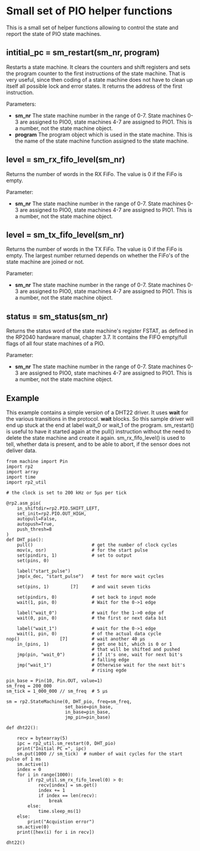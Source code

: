 # Small set of PIO helper functions

This is a small set of helper functions allowing to control the state and report the state of PIO state machines.

## **intitial_pc = sm_restart(sm_nr, program)**

Restarts a state machine. It clears the counters and shift registers and sets the program
counter to the first instructions of the state machine. That is very useful, since then
coding of a state machine does not have to clean up itself all possible lock and error states.
It returns the address of the first instruction.

Parameters:

- **sm_nr** The state machine number in the range of 0-7. State machines 0-3 are assigned to PIO0,
state machines 4-7 are assigned to PIO1. This is a number, not the state machine object.
- **program** The program object which is used in the state machine. This is the name of the state machine function assigned to the state machine.

## **level = sm_rx_fifo_level(sm_nr)**

Returns the number of words in the RX FiFo. The value is 0 if the FiFo is empty.

Parameter:

- **sm_nr** The state machine number in the range of 0-7. State machines 0-3 are assigned to PIO0,
state machines 4-7 are assigned to PIO1. This is a number, not the state machine object.

## **level = sm_tx_fifo_level(sm_nr)**

Returns the number of words in the TX FiFo. The value is 0 if the FiFo is empty. The largest number returned depends on whether the FiFo's of the state machine are joined or not.

Parameter:

- **sm_nr** The state machine number in the range of 0-7. State machines 0-3 are assigned to PIO0,
state machines 4-7 are assigned to PIO1. This is a number, not the state machine object.

## **status = sm_status(sm_nr)**

Returns the status word of the state machine's register FSTAT, as defined in the RP2040 hardware manual, chapter 3.7. It contains the FIFO empty/full flags of all four state machines of a PIO.

Parameter:

- **sm_nr** The state machine number in the range of 0-7. State machines 0-3 are assigned to PIO0,
state machines 4-7 are assigned to PIO1. This is a number, not the state machine object.


## **Example**

This example contains a simple version of a DHT22 driver. It uses **wait** for the various transitions in the protocol. **wait** blocks. So this sample driver will end up stuck at the end at label wait_0 or wait_1 of the program. sm_restart() is useful to have it started again at the pull() instruction without the need to delete the state machine and create it again. sm_rx_fifo_level() is used to tell, whether data is present, and to be able to abort, if the sensor does not deliver data.

```
from machine import Pin
import rp2
import array
import time
import rp2_util

# the clock is set to 200 kHz or 5µs per tick

@rp2.asm_pio(
    in_shiftdir=rp2.PIO.SHIFT_LEFT,
    set_init=rp2.PIO.OUT_HIGH,
    autopull=False,
    autopush=True,
    push_thresh=8
)
def DHT_pio():
    pull()                      # get the number of clock cycles
    mov(x, osr)                 # for the start pulse
    set(pindirs, 1)             # set to output
    set(pins, 0)

    label("start_pulse")
    jmp(x_dec, "start_pulse")   # test for more wait cycles

    set(pins, 1)        [7]     # and wait seven ticks

    set(pindirs, 0)             # set back to input mode
    wait(1, pin, 0)             # Wait for the 0->1 edge

    label("wait_0")             # wait for the 1->0 edge of 
    wait(0, pin, 0)             # the first or next data bit

    label("wait_1")             # wait for the 0->1 edge
    wait(1, pin, 0)             # of the actual data cycle
nop()               [7]         # wait another 40 µs
    in_(pins, 1)                # get one bit, which is 0 or 1
                                # that will be shifted and pushed
    jmp(pin, "wait_0")          # if it's one, wait for next bit's
                                # falling edge
    jmp("wait_1")               # Otherwise wait for the next bit's
                                # rising egde

pin_base = Pin(10, Pin.OUT, value=1)
sm_freq = 200_000
sm_tick = 1_000_000 // sm_freq  # 5 µs

sm = rp2.StateMachine(0, DHT_pio, freq=sm_freq,
                      set_base=pin_base,
                      in_base=pin_base,
                      jmp_pin=pin_base)

def dht22():

    recv = bytearray(5)
    ipc = rp2_util.sm_restart(0, DHT_pio)
    print("Initial PC =", ipc)
    sm.put(1000 // sm_tick)  # number of wait cycles for the start pulse of 1 ms
    sm.active(1)
    index = 0
    for i in range(1000):
        if rp2_util.sm_rx_fifo_level(0) > 0:
            recv[index] = sm.get()
            index += 1
            if index == len(recv):
                break
        else:
            time.sleep_ms(1)
    else:
        print("Acquistion error")
    sm.active(0)
    print([hex(i) for i in recv])

dht22()
```